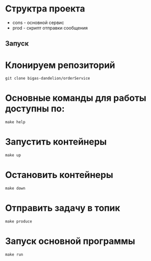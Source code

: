 # Структра проекта
- cons - основной сервис
- prod - скрипт отправки сообщения

## Запуск

# Клонируем репозиторий
```
git clone bigas-dandelion/orderService
```
# Основные команды для работы доступны по:
```
make help
```
# Запустить контейнеры
```
make up
```

# Остановить контейнеры
```
make down
```

# Отправить задачу в топик
```
make produce
```

# Запуск основной программы
```
make run
```
